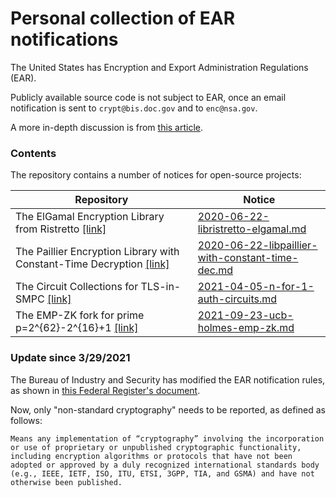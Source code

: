 # Personal collection of EAR notifications

The United States has Encryption and Export Administration Regulations (EAR). 

Publicly available source code is not subject to EAR, once an email notification is sent to `crypt@bis.doc.gov` and to `enc@nsa.gov`.

A more in-depth discussion is from [this article](https://www.eff.org/deeplinks/2019/08/us-export-controls-and-published-encryption-source-code-explained).

### Contents

The repository contains a number of notices for open-source projects:

| Repository | Notice | 
| ---------- | -------- |
| The ElGamal Encryption Library from Ristretto [\[link\]](https://github.com/oblivious-file-sharing/libristretto-elgamal) | [2020-06-22-libristretto-elgamal.md](./2020-06-22-libristretto-elgamal.md) |
| The Paillier Encryption Library with Constant-Time Decryption [\[link\]](https://github.com/oblivious-file-sharing/libpaillier-with-constant-time-dec) | [2020-06-22-libpaillier-with-constant-time-dec.md](./2020-06-22-libpaillier-with-constant-time-dec.md) |
| The Circuit Collections for TLS-in-SMPC [\[link\]](https://github.com/n-for-1-auth/circuits) | [2021-04-05-n-for-1-auth-circuits.md](./2021-04-05-n-for-1-auth-circuits.md) |
| The EMP-ZK fork for prime p=2^{62}-2^{16}+1 [\[link\]](https://github.com/ucb-holmes/emp-zk) | [2021-09-23-ucb-holmes-emp-zk.md](./2021-09-23-ucb-holmes-emp-zk.md) |

### Update since 3/29/2021

The Bureau of Industry and Security has modified the EAR notification rules, as shown in [this Federal Register's document](https://www.federalregister.gov/documents/2021/03/29/2021-05481/export-administration-regulations-implementation-of-wassenaar-arrangement-2019-plenary-decisions).

Now, only "non-standard cryptography" needs to be reported, as defined as follows:

```
Means any implementation of “cryptography” involving the incorporation or use of proprietary or unpublished cryptographic functionality, including encryption algorithms or protocols that have not been adopted or approved by a duly recognized international standards body (e.g., IEEE, IETF, ISO, ITU, ETSI, 3GPP, TIA, and GSMA) and have not otherwise been published.
```

